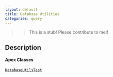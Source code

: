 ```yaml
---
layout: default
title: Database Utilities
categories: query
---
```


>>This is a stub!  Please contribute to me!!

Description
----------------

#### Apex Classes

[`DatabaseUtilsTest`](/api/DatabaseUtilsTest.cls)